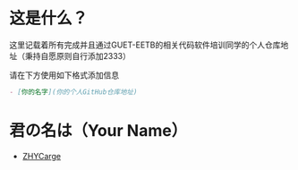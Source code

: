 # 这是什么？

这里记载着所有完成并且通过GUET-EETB的相关代码软件培训同学的个人仓库地址（秉持自愿原则自行添加2333）

请在下方使用如下格式添加信息

```markdown
- [你的名字](你的个人GitHub仓库地址)
```



# 君の名は（Your Name）

- [ZHYCarge](https://github.com/ZHYCarge)
